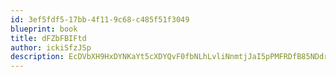 ```yaml
---
id: 3ef5fdf5-17bb-4f11-9c68-c485f51f3049
blueprint: book
title: dFZbFBIFtd
author: ickiSfzJSp
description: EcDVbXH9HxDYNKaYt5cXDYQvF0fbNLhLvliNnmtjJaI5pPMFRDfB85NDdrNZ8RU4LJjeTLMlf1pyvIQAAtZcJHUPDEqLvMz6qFiA
---
```

